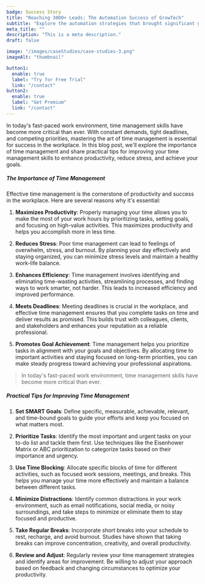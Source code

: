 ```yaml
---
badge: Success Story
title: "Reaching 3000+ Leads: The Automation Success of GrowTech"
subtitle: "Explore the automation strategies that brought significant growth."
meta_title: ""
description: "This is a meta description."
draft: false

image: "/images/caseStudies/case-studies-3.png"
imageAlt: "thumbnail"

button1:
  enable: true
  label: "Try for Free Trial"
  link: "/contact"
button2:
  enable: true
  label: "Get Premium"
  link: "/contact"
---
```



In today's fast-paced work environment, time management skills have become more critical than ever. With constant demands, tight deadlines, and competing priorities, mastering the art of time management is essential for success in the workplace. In this blog post, we'll explore the importance of time management and share practical tips for improving your time management skills to enhance productivity, reduce stress, and achieve your goals.

##### The Importance of Time Management

Effective time management is the cornerstone of productivity and success in the workplace. Here are several reasons why it's essential:

1. **Maximizes Productivity**: Properly managing your time allows you to make the most of your work hours by prioritizing tasks, setting goals, and focusing on high-value activities. This maximizes productivity and helps you accomplish more in less time.

2. **Reduces Stress**: Poor time management can lead to feelings of overwhelm, stress, and burnout. By planning your day effectively and staying organized, you can minimize stress levels and maintain a healthy work-life balance.

3. **Enhances Efficiency**: Time management involves identifying and eliminating time-wasting activities, streamlining processes, and finding ways to work smarter, not harder. This leads to increased efficiency and improved performance.

4. **Meets Deadlines**: Meeting deadlines is crucial in the workplace, and effective time management ensures that you complete tasks on time and deliver results as promised. This builds trust with colleagues, clients, and stakeholders and enhances your reputation as a reliable professional.

5. **Promotes Goal Achievement**: Time management helps you prioritize tasks in alignment with your goals and objectives. By allocating time to important activities and staying focused on long-term priorities, you can make steady progress toward achieving your professional aspirations.

> In today's fast-paced work environment, time management skills have become more critical than ever.

##### Practical Tips for Improving Time Management

1. **Set SMART Goals**: Define specific, measurable, achievable, relevant, and time-bound goals to guide your efforts and keep you focused on what matters most.

2. **Prioritize Tasks**: Identify the most important and urgent tasks on your to-do list and tackle them first. Use techniques like the Eisenhower Matrix or ABC prioritization to categorize tasks based on their importance and urgency.

3. **Use Time Blocking**: Allocate specific blocks of time for different activities, such as focused work sessions, meetings, and breaks. This helps you manage your time more effectively and maintain a balance between different tasks.

4. **Minimize Distractions**: Identify common distractions in your work environment, such as email notifications, social media, or noisy surroundings, and take steps to minimize or eliminate them to stay focused and productive.

5. **Take Regular Breaks**: Incorporate short breaks into your schedule to rest, recharge, and avoid burnout. Studies have shown that taking breaks can improve concentration, creativity, and overall productivity.

6. **Review and Adjust**: Regularly review your time management strategies and identify areas for improvement. Be willing to adjust your approach based on feedback and changing circumstances to optimize your productivity.
